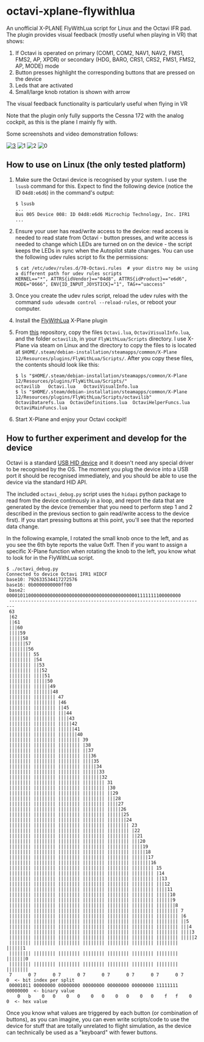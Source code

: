 # octavi-xplane-flywithlua

An unofficial X-PLANE FlyWithLua script for Linux and the Octavi IFR pad. The plugin provides visual feedback (mostly useful when playing in VR) that shows:

1. If Octavi is operated on primary (COM1, COM2, NAV1, NAV2, FMS1, FMS2, AP, XPDR) or secondary (HDG, BARO, CRS1, CRS2, FMS1, FMS2, AP, MODE) mode
2. Button presses highlight the corresponding buttons that are pressed on the device
3. Leds that are activated
4. Small/large knob rotation is shown with arrow

The visual feedback functionality is particularly useful when flying in VR

Note that the plugin only fully supports the Cessna 172 with the analog cockpit, as this is the plane I mainly fly with.

Some screenshots and video demonstration follows:

[![3](https://img.youtube.com/vi/gTOLRPJOfcE/0.jpg)](https://www.youtube.com/watch?v=gTOLRPJOfcE)
![1](https://github.com/cyberang3l/octavi-xplane-flywithlua/assets/5658474/d685bc0a-825d-48bb-9901-2d1472cc8bc1)
![2](https://github.com/cyberang3l/octavi-xplane-flywithlua/assets/5658474/0c00669b-e192-4c00-888e-a9f13d2cbf89)
![0](https://github.com/cyberang3l/octavi-xplane-flywithlua/assets/5658474/2cea71b6-2d2b-4954-8f1c-473fee18b07f)

## How to use on Linux (the only tested platform)

1. Make sure the Octavi device is recognised by your system. I use the `lsusb` command for this. Expect to find the following device (notice the ID `04d8:e6d6`) in the command's output:

       $ lsusb
       ...
       Bus 005 Device 008: ID 04d8:e6d6 Microchip Technology, Inc. IFR1
       ...

2. Ensure your user has read/write access to the device: read access is needed to read state from Octavi - button presses, and write access is needed to change which LEDs are turned on on the device - the script keeps the LEDs in sync when the Autopilot state changes. You can use the following udev rules script to fix the permissions:

       $ cat /etc/udev/rules.d/70-Octavi.rules  # your distro may be using a different path for udev rules scripts
       KERNEL=="*", ATTRS{idVendor}=="04d8", ATTRS{idProduct}=="e6d6", MODE="0666", ENV{ID_INPUT_JOYSTICK}="1", TAG+="uaccess"

3. Once you create the udev rules script, reload the udev rules with the command `sudo udevadm control --reload-rules`, or reboot your computer.
4. Install the [FlyWithLua](https://github.com/X-Friese/FlyWithLua) X-Plane plugin
5. From [this](https://github.com/cyberang3l/octavi-xplane-flywithlua) repository, copy the files `Octavi.lua`, `OctaviVisualInfo.lua`, and the folder `octavilib`, in your `FlyWithLua/Scripts` directory. I use X-Plane via steam on Linux and the directory to copy the files to is located at `$HOME/.steam/debian-installation/steamapps/common/X-Plane 12/Resources/plugins/FlyWithLua/Scripts/`. After you copy these files, the contents should look like this:

       $ ls "$HOME/.steam/debian-installation/steamapps/common/X-Plane 12/Resources/plugins/FlyWithLua/Scripts/"
       octavilib   Octavi.lua   OctaviVisualInfo.lua
       $ ls "$HOME/.steam/debian-installation/steamapps/common/X-Plane 12/Resources/plugins/FlyWithLua/Scripts/octavilib"
       OctaviDatarefs.lua  OctaviDefinitions.lua  OctaviHelperFuncs.lua  OctaviMainFuncs.lua

6. Start X-Plane and enjoy your Octavi cockpit!

## How to further experiment and develop for the device

Octavi is a standard [USB HID device](https://en.wikipedia.org/wiki/USB_human_interface_device_class) and it doesn't need any special driver to be recognised by the OS. The moment you plug the device into a USB port it should be recognised immediately, and you should be able to use the device via the standard HID API.

The included `octavi_debug.py` script uses the `hidapi` python package to read from the device continously in a loop, and report the data that are generated by the device (remember that you need to perform step 1 and 2 described in the previous section to gain read/write access to the device first). If you start pressing buttons at this point, you'll see that the reported data change.

In the following example, I rotated the small knob once to the left, and as you see the 6th byte reports the value 0xff. Then if you want to assign a specific X-Plane function when rotating the knob to the left, you know what to look for in the FlyWithLua script.

```
$ ./octavi_debug.py
Connected to device Octavi IFR1 HIDCF
base10: 792633534417272576
base16: 0b0000000000ff00
 base2: 0000101100000000000000000000000000000000000000001111111100000000
 ------------------------------------------------------------------------
 63
 |62
 ||61
 |||60
 ||||59
 |||||58
 ||||||57
 |||||||56
 |||||||| 55
 |||||||| |54
 |||||||| ||53
 |||||||| |||52
 |||||||| ||||51
 |||||||| |||||50
 |||||||| ||||||49
 |||||||| |||||||48
 |||||||| |||||||| 47
 |||||||| |||||||| |46
 |||||||| |||||||| ||45
 |||||||| |||||||| |||44
 |||||||| |||||||| ||||43
 |||||||| |||||||| |||||42
 |||||||| |||||||| ||||||41
 |||||||| |||||||| |||||||40
 |||||||| |||||||| |||||||| 39
 |||||||| |||||||| |||||||| |38
 |||||||| |||||||| |||||||| ||37
 |||||||| |||||||| |||||||| |||36
 |||||||| |||||||| |||||||| ||||35
 |||||||| |||||||| |||||||| |||||34
 |||||||| |||||||| |||||||| ||||||33
 |||||||| |||||||| |||||||| |||||||32
 |||||||| |||||||| |||||||| |||||||| 31
 |||||||| |||||||| |||||||| |||||||| |30
 |||||||| |||||||| |||||||| |||||||| ||29
 |||||||| |||||||| |||||||| |||||||| |||28
 |||||||| |||||||| |||||||| |||||||| ||||27
 |||||||| |||||||| |||||||| |||||||| |||||26
 |||||||| |||||||| |||||||| |||||||| ||||||25
 |||||||| |||||||| |||||||| |||||||| |||||||24
 |||||||| |||||||| |||||||| |||||||| |||||||| 23
 |||||||| |||||||| |||||||| |||||||| |||||||| |22
 |||||||| |||||||| |||||||| |||||||| |||||||| ||21
 |||||||| |||||||| |||||||| |||||||| |||||||| |||20
 |||||||| |||||||| |||||||| |||||||| |||||||| ||||19
 |||||||| |||||||| |||||||| |||||||| |||||||| |||||18
 |||||||| |||||||| |||||||| |||||||| |||||||| ||||||17
 |||||||| |||||||| |||||||| |||||||| |||||||| |||||||16
 |||||||| |||||||| |||||||| |||||||| |||||||| |||||||| 15
 |||||||| |||||||| |||||||| |||||||| |||||||| |||||||| |14
 |||||||| |||||||| |||||||| |||||||| |||||||| |||||||| ||13
 |||||||| |||||||| |||||||| |||||||| |||||||| |||||||| |||12
 |||||||| |||||||| |||||||| |||||||| |||||||| |||||||| ||||11
 |||||||| |||||||| |||||||| |||||||| |||||||| |||||||| |||||10
 |||||||| |||||||| |||||||| |||||||| |||||||| |||||||| ||||||9
 |||||||| |||||||| |||||||| |||||||| |||||||| |||||||| |||||||8
 |||||||| |||||||| |||||||| |||||||| |||||||| |||||||| |||||||| 7
 |||||||| |||||||| |||||||| |||||||| |||||||| |||||||| |||||||| |6
 |||||||| |||||||| |||||||| |||||||| |||||||| |||||||| |||||||| ||5
 |||||||| |||||||| |||||||| |||||||| |||||||| |||||||| |||||||| |||4
 |||||||| |||||||| |||||||| |||||||| |||||||| |||||||| |||||||| ||||3
 |||||||| |||||||| |||||||| |||||||| |||||||| |||||||| |||||||| |||||2
 |||||||| |||||||| |||||||| |||||||| |||||||| |||||||| |||||||| ||||||1
 |||||||| |||||||| |||||||| |||||||| |||||||| |||||||| |||||||| |||||||0
 |||||||| |||||||| |||||||| |||||||| |||||||| |||||||| |||||||| ||||||||
 7      0 7      0 7      0 7      0 7      0 7      0 7      0 7      0  <- bit index per split
 00001011 00000000 00000000 00000000 00000000 00000000 11111111 00000000  <- binary value
    0   b    0   0    0   0    0   0    0   0    0   0    f   f    0   0  <- hex value
```

Once you know what values are triggered by each button (or combination of buttons), as you can imagine, you can even write scripts/code to use the device for stuff that are totally unrelated to flight simulation, as the device can technically be used as a "keyboard" with fewer buttons.
